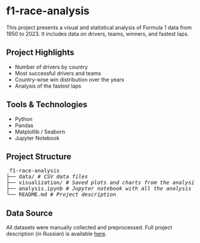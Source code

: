 # f1-race-analysis
This project presents a visual and statistical analysis of Formula 1 data from 1950 to 2023. It includes data on drivers, teams, winners, and fastest laps.

## Project Highlights
- Number of drivers by country
- Most successful drivers and teams
- Country-wise win distribution over the years
- Analysis of the fastest laps

## Tools & Technologies
- Python
- Pandas
- Matplotlib / Seaborn
- Jupyter Notebook

## Project Structure
<pre> f1-race-analysis 
├── data/ <i># CSV data files</i> 
├── visualization/ <i># Saved plots and charts from the analysis</i> 
├── analysis.ipynb <i># Jupyter notebook with all the analysis</i> 
└── README.md <i># Project description</i> </pre>

## Data Source
All datasets were manually collected and preprocessed. Full project description (in Russian) is available [here](https://deziiign.com/project/graficheskij-analiz-gonok-formuly-1-1950--8d24ca97933f44579a38aea26f37f392).
